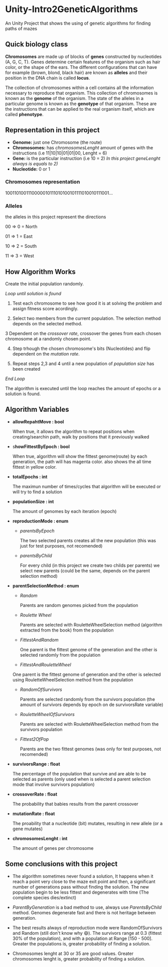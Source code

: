 # Unity-Intro2GeneticAlgorithms
An Unity Project that shows the using of genetic algorithms for finding paths of mazes

## Quick biology class

**Chromosomes** are made up of blocks of **genes** constructed by nucleotides (A, G, C, T). Genes determine certain features of the organism
such as hair color, or the shape of the ears. The different configurations that can have for example (brown, blond, black hair) are known
as **alleles** and their position in the DNA chain is called **locus**.

The collection of chromosomes within a cell contains all the information necessary to reproduce that organism. This collection of chromosomes
is known as the **genome** of the organism. The state of the alleles in a particular genome is known as the **genotype** of that organism.
These are the instructions that can be applied to the real organism itself, which are called **phenotype**.

## Representation in this project

- **Genome:** just one Chromosome (the route)
- **Chromosomes:** has *chromosomesLenght* amount of genes with the instructions (i.e 11|10|10|01|01|00, Lenght = 6)
- **Gene:** is the particular instruction (i.e 10 = 2) *In this project geneLenght always is equals to 2)*
- **Nucleotide:** 0 or 1

### Chromosomes representation

1001101001110000010111010100101111010010111001...

### Alleles
the alleles in this project represent the directions

00 => 0 = North

01 => 1 = East

10 => 2 = South

11 => 3 = West

## How Algorithm Works

Create the initial population randomly.

*Loop until solution is found*

  1. Test each chromosome to see how good it is at solving the problem and assign 
  fitness score acordingly.
  
  2. Select two members from the current population. The selection method depends on the
  selected method.
  
  3 Dependent on the *crossover rate*, crossover the genes from each chosen chromosome at
  a randomly chosen point.
  
  4. Step trhough the chosen chromosome's bits (Nucleotides) and flip dependent on the
  *mutation rate*.
  
  5. Repeat steps 2,3 and 4 until a new population of *population size*  has been created
  
  *End Loop*
  
  The algorithm is executed until the loop reaches the amount of epochs or a solution is found.

## Algorithm Variables

* **allowRepahtMove : bool**

  When true, it allows the algorithm to repeat positions when creating/searchin path, walk by positions that it previously walked

* s**howFittestByEpoch : bool**

  When true, algorithm will show the fittest genome(route) by each generation, the path will has magenta color.
  also shows the all time fittest in yellow color.
  
* **totalEpochs : int**

  The maximun number of times/cycles that algorithm will be executed or will try to find a solution
  
* **populationSize : int**

  The amount of genomes by each iteration (epoch)
  
* **reproductionMode : enum**
  
  - *parentsByEpoch*
  
    The two selected parents creates all the new population (this was just for test purposes, not recomended)
    
  - *parentsByChild*
  
    For every child (in this project we create two childs per parents) we select new parents (could be the same, depends on the parent selection method)

* **parentSelectionMethod : enum**

  - *Random*
  
    Parents are random genomes picked from the population
    
  - *Roulette Wheel*
    
    Parents are selected with RouletteWheelSelection method (algorithm extracted from the book) from the population
    
  - *FittestAndRandom*
  
    One parent is the fittest genome of the generation and the other is selected randomly from the population
    
  - *FittestAndRouletteWheel*
   
   One parent is the fittest genome of generation and the other is selected using RouletteWheelSelection method from the population
    
  - *RandomOfSurvivors*
  
    Parents are selected randomly from the survivors population (the amount of survivors depends by epoch on de survivorsRate variable)

  - *RouletteWheelOfSurvivors*
  
    Parents are selected with RouletteWheelSelection method from the survivors population
      
  - *Fittest2OfPop*
  
    Parents are the two fittest genomes (was only for test purposes, not recomended)

* **survivorsRange : float**

  The percentage of the population that survive and are able to be selected as parents (only used when is selected a parent selection mode that involve survivors population)

* **crossoverRate : float**

  The probability that babies results from the parent crossover
  
* **mutationRate : float**

  The proability that a nucleotide (bit) mutates, resulting in new allele (or a gene mutates)
  
* **chromosomesLenght : int**

  The amount of genes per chromosome



## Some conclusions with this project

* The algorithm sometimes never found a solution, It happens when it reach a point very close to the maze exit point and then, a significant number of generations pass without finding the solution. The new population begin to be less fittest and degenerates with time (The complete species dies/extinct)

* *ParentByGeneration* is a bad method to use, always use *ParentsByChild* method. Genomes degenerate fast and there is not heritage between generation.

* The best results always of reproduction mode were RandomOfSurvivors and Random (still don't know why :smile:). The survivors range at 0.3 (fittest 30% of the population), and with a population at Range [150 - 500]. Greater the populations is, greater probability of finding a solution.

* Chromosomes lenght at 30 or 35 are good values. Greater chromosomes lenght is, greater probability of finding a solution.
